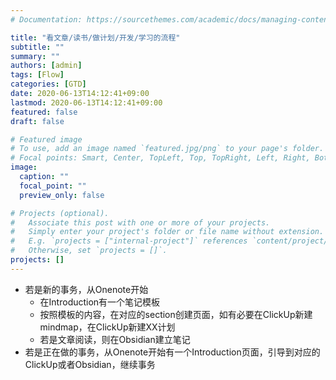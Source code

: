 ```yaml
---
# Documentation: https://sourcethemes.com/academic/docs/managing-content/

title: "看文章/读书/做计划/开发/学习的流程"
subtitle: ""
summary: ""
authors: [admin]
tags: [Flow]
categories: [GTD]
date: 2020-06-13T14:12:41+09:00
lastmod: 2020-06-13T14:12:41+09:00
featured: false
draft: false

# Featured image
# To use, add an image named `featured.jpg/png` to your page's folder.
# Focal points: Smart, Center, TopLeft, Top, TopRight, Left, Right, BottomLeft, Bottom, BottomRight.
image:
  caption: ""
  focal_point: ""
  preview_only: false

# Projects (optional).
#   Associate this post with one or more of your projects.
#   Simply enter your project's folder or file name without extension.
#   E.g. `projects = ["internal-project"]` references `content/project/deep-learning/index.md`.
#   Otherwise, set `projects = []`.
projects: []
---
```


- 若是新的事务，从Onenote开始
  - 在Introduction有一个笔记模板
  - 按照模板的内容，在对应的section创建页面，如有必要在ClickUp新建mindmap，在ClickUp新建XX计划
  - 若是文章阅读，则在Obsidian建立笔记
- 若是正在做的事务，从Onenote开始有一个Introduction页面，引导到对应的ClickUp或者Obsidian，继续事务